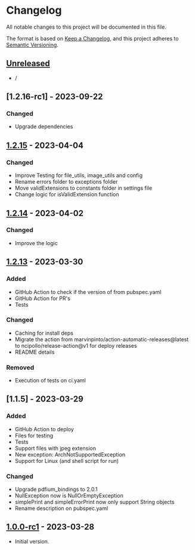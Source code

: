 # Changelog

All notable changes to this project will be documented in this file.

The format is based on [Keep a Changelog],
and this project adheres to [Semantic Versioning].

## [Unreleased]

- /

## [1.2.16-rc1] - 2023-09-22

### Changed

- Upgrade dependencies


## [1.2.15] - 2023-04-04

### Changed

- Improve Testing for file_utils, image_utils and config
- Rename errors folder to exceptions folder
- Move validExtensions to constants folder in settings file
- Change logic for isValidExtension function

## [1.2.14] - 2023-04-02

### Changed

- Improve the logic

## [1.2.13] - 2023-03-30

### Added

- GitHub Action to check if the version of from pubspec.yaml
- GitHub Action for PR's
- Tests

### Changed

- Caching for install deps
- Migrate the action from marvinpinto/action-automatic-releases@latest to ncipollo/release-action@v1 for deploy releases
- README details

### Removed

- Execution of tests on ci.yaml


## [1.1.5] - 2023-03-29

### Added

- GitHub Action to deploy
- Files for testing
- Tests
- Support files with jpeg extension
- New exception: ArchNotSupportedException
- Support for Linux (and shell script for run)

### Changed

- Upgrade pdfium_bindings to 2.0.1
- NullException now is NullOrEmptyException
- simplePrint and simpleErrorPrint now only support String objects
- Rename description on pubspec.yaml

## [1.0.0-rc1] - 2023-03-28

- Initial version.

<!-- Links -->
[keep a changelog]: https://keepachangelog.com/en/1.0.0/
[semantic versioning]: https://semver.org/spec/v2.0.0.html

<!-- Versions -->
[unreleased]: https://github.com/jsilverdev/dart_image_converter/compare/v1.2.16...HEAD
[1.2.16]: https://github.com/jsilverdev/dart_image_converter/compare/v1.2.15...v1.2.16
[1.2.15]: https://github.com/jsilverdev/dart_image_converter/compare/v1.2.14...v1.2.15
[1.2.14]: https://github.com/jsilverdev/dart_image_converter/compare/v1.2.13...v1.2.14
[1.2.13]: https://github.com/jsilverdev/dart_image_converter/compare/v1.1.1..v1.2.13
[1.1.1]: https://github.com/jsilverdev/dart_image_converter/compare/v1.0.0-rc1...v1.1.1
[1.0.0-rc1]: https://github.com/jsilverdev/dart_image_converter/releases/tag/v1.0.0-rc1